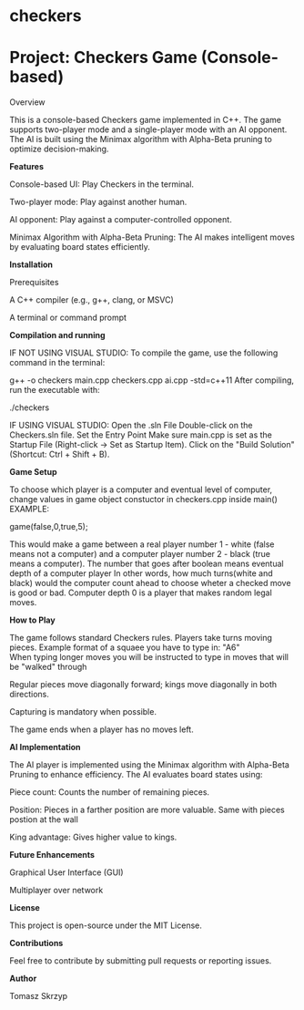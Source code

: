 # checkers
# Project: Checkers Game (Console-based)

Overview

This is a console-based Checkers game implemented in C++. The game supports two-player mode and a single-player mode with an AI opponent. The AI is built using the Minimax algorithm with Alpha-Beta pruning to optimize decision-making.

**Features**

Console-based UI: Play Checkers in the terminal.

Two-player mode: Play against another human.

AI opponent: Play against a computer-controlled opponent.

Minimax Algorithm with Alpha-Beta Pruning: The AI makes intelligent moves by evaluating board states efficiently.

**Installation**

Prerequisites

A C++ compiler (e.g., g++, clang, or MSVC)

A terminal or command prompt

**Compilation and running**

 IF NOT USING VISUAL STUDIO:
To compile the game, use the following command in the terminal:

 g++ -o checkers main.cpp checkers.cpp ai.cpp -std=c++11
After compiling, run the executable with:

 ./checkers

 IF USING VISUAL STUDIO:
Open the .sln File
Double-click on the Checkers.sln file.
Set the Entry Point
Make sure main.cpp is set as the Startup File (Right-click → Set as Startup Item).
Click on the "Build Solution" (Shortcut: Ctrl + Shift + B).

**Game Setup**

To choose which player is a computer and eventual level of computer, change values in game object constuctor in checkers.cpp inside main()
EXAMPLE:

  game(false,0,true,5);
  
This would make a game between a real player number 1 - white (false means not a computer) 
and a computer player number 2 - black (true means a computer). The number that goes after boolean means eventual depth of a computer player
In other words, how much turns(white and black) would the computer count ahead to choose wheter a checked move is good or bad. 
Computer depth 0 is a player that makes random legal moves.

**How to Play**

The game follows standard Checkers rules.
Players take turns moving pieces. Example format of a squaee you have to type in: "A6"  
When typing longer moves you will be instructed to type in moves that will be "walked" through

Regular pieces move diagonally forward; kings move diagonally in both directions.

Capturing is mandatory when possible.

The game ends when a player has no moves left.

**AI Implementation**

The AI player is implemented using the Minimax algorithm with Alpha-Beta Pruning to enhance efficiency. The AI evaluates board states using:

Piece count: Counts the number of remaining pieces.

Position: Pieces in a farther position are more valuable. Same with pieces postion at the wall

King advantage: Gives higher value to kings.

**Future Enhancements**

Graphical User Interface (GUI)

Multiplayer over network

**License**

This project is open-source under the MIT License.

**Contributions**

Feel free to contribute by submitting pull requests or reporting issues.

**Author**

Tomasz Skrzyp
